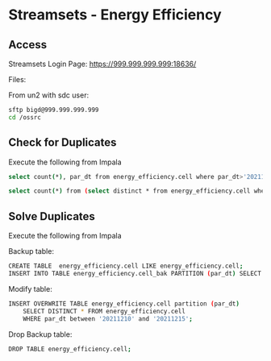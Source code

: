 # Streamsets - Energy Efficiency

## Access

Streamsets Login Page: https://999.999.999.999:18636/

Files:

From un2 with sdc user:

```bash
sftp bigd@999.999.999.999
cd /ossrc
```

## Check for Duplicates

Execute the following from Impala

```bash
select count(*), par_dt from energy_efficiency.cell where par_dt>'202111201' group by par_dt order by par_dt desc;
```

```bash
select count(*) from (select distinct * from energy_efficiency.cell where par_dt='20211210') a;
```

## Solve Duplicates

Execute the following from Impala

Backup table:
```bash
CREATE TABLE  energy_efficiency.cell LIKE energy_efficiency.cell;
INSERT INTO TABLE energy_efficiency.cell_bak PARTITION (par_dt) SELECT * FROM energy_efficiency.cell;
```

Modify table:
```bash
INSERT OVERWRITE TABLE energy_efficiency.cell partition (par_dt)
	SELECT DISTINCT * FROM energy_efficiency.cell
	WHERE par_dt between '20211210' and '20211215';
```

Drop Backup table:
```bash
DROP TABLE energy_efficiency.cell;
```
